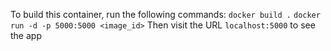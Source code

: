 To build this container, run the following commands:
`docker build .`
`docker run -d -p 5000:5000 <image_id>`
Then visit the URL `localhost:5000` to see the app

